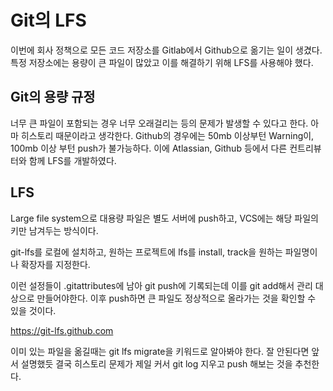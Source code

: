 # Git의 LFS

이번에 회사 정책으로 모든 코드 저장소를 Gitlab에서 Github으로 옮기는 일이 생겼다. 특정 저장소에는 용량이 큰 파일이 많았고 이를 해결하기 위해 LFS를 사용해야 했다.

## Git의 용량 규정

너무 큰 파일이 포함되는 경우 너무 오래걸리는 등의 문제가 발생할 수 있다고 한다. 아마 히스토리 때문이라고 생각한다. Github의 경우에는 50mb 이상부턴 Warning이, 100mb 이상 부턴 push가 불가능하다. 이에 Atlassian, Github 등에서 다른 컨트리뷰터와 함께 LFS를 개발하였다.    

## LFS

Large file system으로 대용량 파일은 별도 서버에 push하고, VCS에는 해당 파일의 키만 남겨두는 방식이다.    

git-lfs를 로컬에 설치하고, 원하는 프로젝트에 lfs를 install, track을 원하는 파일명이나 확장자를 지정한다.    

이런 설정들이 .gitattributes에 남아 git push에 기록되는데 이를 git add해서 관리 대상으로 만들어야한다. 이후 push하면 큰 파일도 정상적으로 올라가는 것을 확인할 수 있을 것이다.   

https://git-lfs.github.com

이미 있는 파일을 옮길때는 git lfs migrate을 키워드로 알아봐야 한다. 잘 안된다면 앞서 설명했듯 결국 히스토리 문제가 제일 커서 git log 지우고 push 해보는 것을 추천한다.

